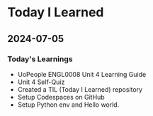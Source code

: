 # Today I Learned
## 2024-07-05

### Today's Learnings
- UoPeople ENGL0008 Unit 4 Learning Guide
- Unit 4 Self-Quiz
- Created a TIL (Today I Learned) repository
- Setup Codespaces on GitHub
- Setup Python env and Hello world.
